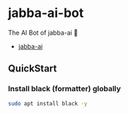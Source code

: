 jabba-ai-bot
============


The AI Bot of jabba-ai  🧠


* [jabba-ai](https://github.com/Koubae/jabba-ai)

QuickStart
----------



### Install black (formatter) globally

```bash
sudo apt install black -y
```